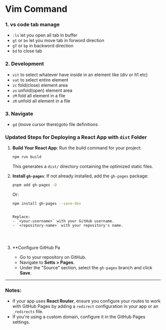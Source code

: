 # Vim Command
### 1. vs code tab manage
* `:ls` let you open all tab in buffer
* `gt` or `bn` let you move tab in forword direction
* `gT` or `bp` in backword direction
* `bd` to close tab
### 2. Development
* `vit` to select whatever have inside in an element like (div or h1 etc)
* `vat` to select entire element
* `zc` fold(close) element area
* `zo` unfold(open) element area
* `zM` fold all element in a file
* `zR` unfold all element in a file
### 3. Navigate
* `gd` (move cursor there)goto file definitions



### Updated Steps for Deploying a React App with `dist` Folder

1. **Build Your React App**:
   Run the build command for your project:
   ```bash
   npm run build
   ```
   This generates a `dist/` directory containing the optimized static files.

2. **Install `gh-pages`**:
   If not already installed, add the `gh-pages` package:
   ```bash
   pnpm add gh-pages -D
   ```
   Or:
   ```bash
   npm install gh-pages --save-dev
   ```


   ```

   Replace:
   - `<your-username>` with your GitHub username.
   - `<repository-name>` with your repository's name.


   

5. **Configure GitHub Pa
   - Go to your repository on GitHub.
   - Navigate to **Setts > Pages**.
   - Under the "Source" section, select the `gh-pages` branch and click **Save**.


---

### Notes:
- If your app uses **React Router**, ensure you configure your routes to work with GitHub Pages by adding a `redirect` configuration in your app or an `_redirects` file.
- If you're using a custom domain, configure it in the GitHub Pages settings.



